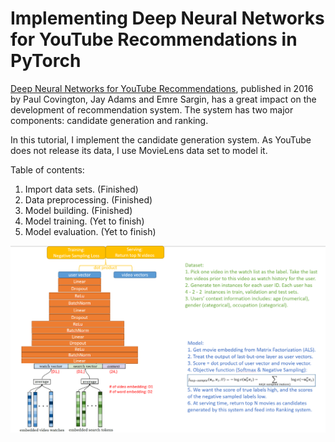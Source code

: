 # Implementing Deep Neural Networks for YouTube Recommendations in PyTorch

[Deep Neural Networks for YouTube Recommendations](https://static.googleusercontent.com/media/research.google.com/en//pubs/archive/45530.pdf), published in 2016 by Paul Covington, Jay Adams and Emre Sargin, has a great impact on the development of recommendation system. The system has two major components: candidate generation and ranking.

In this tutorial, I implement the candidate generation system. As YouTube does not release its data, I use MovieLens data set to model it.

Table of contents:

1. Import data sets. (Finished)
2. Data preprocessing. (Finished)
3. Model building. (Finished)
4. Model training. (Yet to finish)
5. Model evaluation. (Yet to finish)

![Cheat Sheet](https://github.com/heyheys/YouTube_Recommender/blob/main/Cheat%20Sheet%20of%20YouTube%20Recommendation%20System.png)
